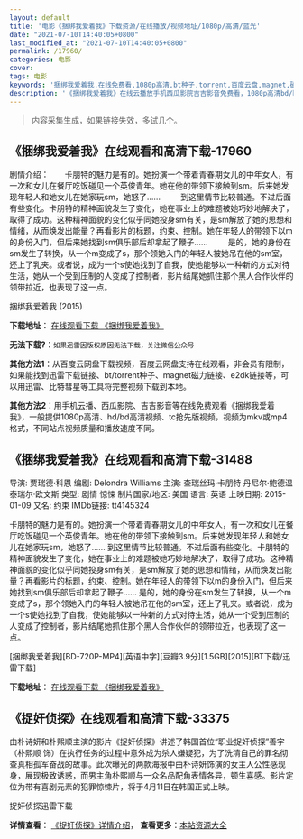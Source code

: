 ```yaml
---
layout: default
title: '电影《捆绑我爱着我》下载资源/在线播放/视频地址/1080p/高清/蓝光'
date: "2021-07-10T14:40:05+0800"
last_modified_at: "2021-07-10T14:40:05+0800"
permalink: /17960/
categories: 电影
cover:
tags: 电影
keywords: '捆绑我爱着我,在线免费看,1080p高清,bt种子,torrent,百度云盘,magnet,磁力链,迅雷下载资源'
description: '《捆绑我爱着我》在线云播放手机西瓜影院吉吉影音免费看，1080p高清bd/hd未删减完整版和tc抢先枪版，mkv/mp4格式，附带bt/torrent种子、magnet/磁力链、百度云盘、网盘资源迅雷下载链接'
---
```


>内容采集生成，如果链接失效，多试几个。


## 《捆绑我爱着我》在线观看和高清下载-17960

剧情介绍：　　卡朋特的魅力是有的。她扮演一个带着青春期女儿的中年女人，有一次和女儿在餐厅吃饭碰见一个英俊青年。她在他的带领下接触到sm。后来她发现年轻人和她女儿在她家玩sm，她怒了……  　　到这里情节比较普通。不过后面有些变化。卡朋特的精神面貌发生了变化，她在事业上的难题被她巧妙地解决了，取得了成功。这种精神面貌的变化似乎同她投身sm有关，是sm解放了她的思想和情绪，从而焕发出能量？再看影片的标题，约束、控制。她在年轻人的带领下以m的身份入门，但后来她找到sm俱乐部后却拿起了鞭子……  　　是的，她的身份在sm发生了转换，从一个m变成了s，那个领她入门的年轻人被她吊在他的sm室，还上了乳夹。或者说，成为一个s使她找到了自我，使她能够以一种新的方式对待生活，她从一个受到压制的人变成了控制者，影片结尾她抓住那个黑人合作伙伴的领带拉近，也表现了这一点。


捆绑我爱着我 (2015)

**下载地址**： [在线观看下载 《捆绑我爱着我》](https://www.btbtdy.me/btdy/dy3285.html) 


**无法下载?**：`如果迅雷因版权原因无法下载，关注微信公众号 `

**其他方法1**：从百度云网盘下载视频，百度云网盘支持在线观看，非会员有限制，如果能找到迅雷下载链接、bt/torrent种子、magnet磁力链接、e2dk链接等，可以用迅雷、比特彗星等工具将完整视频下载到本地。

**其他方法2**：用手机云播、西瓜影院、吉吉影音等在线免费观看《捆绑我爱着我》，一般提供1080p高清、hd/bd高清视频、tc抢先版视频，视频为mkv或mp4格式，不同站点视频质量和播放速度不同。


## 《捆绑我爱着我》在线观看和高清下载-31488

导演: 贾瑞德·科恩 编剧: Delondra Williams 主演: 查瑞丝玛·卡朋特 丹尼尔·鲍德温 泰瑞尔·欧文斯 类型: 剧情 惊悚 制片国家/地区: 美国 语言: 英语 上映日期: 2015-01-09 又名: 约束 IMDb链接: tt4145324

卡朋特的魅力是有的。她扮演一个带着青春期女儿的中年女人，有一次和女儿在餐厅吃饭碰见一个英俊青年。她在他的带领下接触到sm。后来她发现年轻人和她女儿在她家玩sm，她怒了…… 到这里情节比较普通。不过后面有些变化。卡朋特的精神面貌发生了变化，她在事业上的难题被她巧妙地解决了，取得了成功。这种精神面貌的变化似乎同她投身sm有关，是sm解放了她的思想和情绪，从而焕发出能量？再看影片的标题，约束、控制。她在年轻人的带领下以m的身份入门，但后来她找到sm俱乐部后却拿起了鞭子…… 是的，她的身份在sm发生了转换，从一个m变成了s，那个领她入门的年轻人被她吊在他的sm室，还上了乳夹。或者说，成为一个s使她找到了自我，使她能够以一种新的方式对待生活，她从一个受到压制的人变成了控制者，影片结尾她抓住那个黑人合作伙伴的领带拉近，也表现了这一点。


[捆绑我爱着我][BD-720P-MP4][英语中字][豆瓣3.9分][1.5GB][2015][BT下载/迅雷下载]

**下载地址**： [在线观看下载 《捆绑我爱着我》](https://www.btdx8.com/torrent/bound_2015.html) 


## 《捉奸侦探》在线观看和高清下载-33375

由朴诗妍和朴熙顺主演的影片《捉奸侦探》讲述了韩国首位“职业捉奸侦探”善宇（朴熙顺 饰）在执行任务的过程中意外成为杀人嫌疑犯，为了洗清自己的罪名彻查真相孤军奋战的故事。此次曝光的两款海报中由朴诗妍饰演的女主人公性感现身，展现极致诱惑，而男主角朴熙顺与一众名品配角表情各异，顿生喜感。影片定位为带有喜剧元素的犯罪惊悚片，将于4月11日在韩国正式上映。


捉奸侦探迅雷下载

**详情查看**： [《捉奸侦探》详情介绍](/movie/33375/)， **查看更多**：[本站资源大全](/movie/t/all/)

